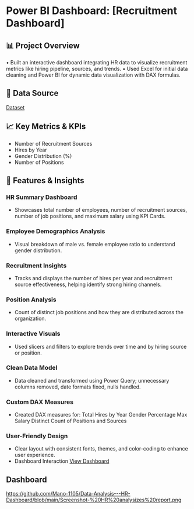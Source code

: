 # Power BI Dashboard: [Recruitment Dashboard]
## 📊 Project Overview
•	Built an interactive dashboard integrating HR data to visualize recruitment metrics like hiring pipeline, sources, and trends.
•	Used Excel for initial data cleaning and Power BI for dynamic data visualization with DAX formulas.

## 🧾 Data Source
<a href="https://github.com/Mano-1105/Data-Analysis---HR-Dashboard/blob/main/HRDataset.csv">Dataset</a>

## 📈 Key Metrics & KPIs
- Number of Recruitment Sources
- Hires by Year
- Gender Distribution (%)
- Number of Positions

## 📌 Features & Insights
### HR Summary Dashboard
- Showcases total number of employees, number of recruitment sources, number of job positions, and maximum salary using KPI Cards.
### Employee Demographics Analysis
- Visual breakdown of male vs. female employee ratio to understand gender distribution.
### Recruitment Insights
- Tracks and displays the number of hires per year and recruitment source effectiveness, helping identify strong hiring channels.
### Position Analysis
- Count of distinct job positions and how they are distributed across the organization.
### Interactive Visuals
- Used slicers and filters to explore trends over time and by hiring source or position.
### Clean Data Model
- Data cleaned and transformed using Power Query; unnecessary columns removed, date formats fixed, nulls handled.
### Custom DAX Measures
- Created DAX measures for:
  Total Hires by Year
  Gender Percentage
  Max Salary
  Distinct Count of Positions and Sources
### User-Friendly Design
- Clear layout with consistent fonts, themes, and color-coding to enhance user experience.
- Dashboard Interaction <a href="https://github.com/Mano-1105/Data-Analysis---HR-Dashboard/blob/main/Hr_Data.%20report.pbix">View Dashboard</a>
## Dashboard
https://github.com/Mano-1105/Data-Analysis---HR-Dashboard/blob/main/Screenshot-%20HR%20analysizes%20report.png


